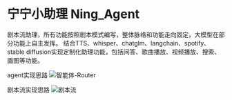 # 宁宁小助理 Ning_Agent
剧本流助理，所有功能按照剧本模式编写，整体脉络和功能走向固定，大模型在部分功能上自主发挥。
结合TTS、whisper、chatglm、langchain、spotify、stable diffusion实现定制化助理功能，包括问答、歌曲播放、视频播放、搜索、画图等功能。

agent实现思路
![智能体-Router](https://github.com/viking-man/ning_agent/assets/22117154/81ecd6fd-e97f-43d0-9658-e95fc32d381b)


剧本流实现思路
![剧本流](https://github.com/viking-man/ning_agent/assets/22117154/bdf1fde8-a4b6-414d-b35a-6dd8abc6a204)

